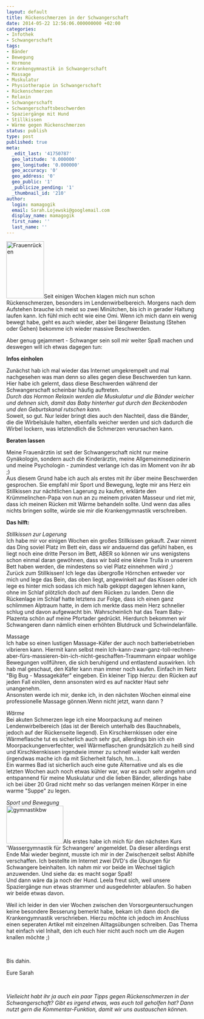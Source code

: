 ```yaml
---
layout: default
title: Rückenschmerzen in der Schwangerschaft
date: 2014-05-22 12:56:06.000000000 +02:00
categories:
- Infothek
- Schwangerschaft
tags:
- Bänder
- Bewegung
- Hormone
- Krankengymnastik in Schwangerschaft
- Massage
- Muskulatur
- Physiotherapie in Schwangerschaft
- Rückenschmerzen
- Relaxin
- Schwangerschaft
- Schwangerschaftsbeschwerden
- Spaziergänge mit Hund
- Stillkissen
- Wärme gegen Rückenschmerzen
status: publish
type: post
published: true
meta:
  _edit_last: '41750787'
  geo_latitude: '0.000000'
  geo_longitude: '0.000000'
  geo_accuracy: '0'
  geo_address: '0'
  geo_public: '1'
  _publicize_pending: '1'
  _thumbnail_id: '210'
author:
  login: mamagogik
  email: Sarah.Lojewski@googlemail.com
  display_name: mamagogik
  first_name: ''
  last_name: ''
---
```

<p><a href="https://mamagogik.files.wordpress.com/2014/05/body-143798_640.jpg"><img class="alignleft size-thumbnail wp-image-210" src="http://0.0.0.0:4000/images/body-143798_640.jpg" alt="Frauenrücken" width="99" height="150" /></a>Seit einigen Wochen klagen mich nun schon Rückenschmerzen, besonders im Lendenwirbelbereich. Morgens nach dem Aufstehen brauche ich meist so zwei Minütchen, bis ich in gerader Haltung laufen kann. Ich fühl mich echt wie eine Omi. Wenn ich mich dann ein wenig bewegt habe, geht es auch wieder, aber bei längerer Belastung (Stehen oder Gehen) bekomme ich wieder massive Beschwerden.</p>
<p>Aber genug gejammert - Schwanger sein soll mir weiter Spaß machen und deswegen will ich etwas dagegen tun:</p>
<p><!--more--></p>
<p><strong>Infos einholen</strong></p>
<p>Zunächst hab ich mal wieder das Internet umgekrempelt und mal nachgesehen was man denn so alles gegen diese Beschwerden tun kann. Hier habe ich gelernt, dass diese Beschwerden während der Schwangerschaft scheinbar häufig auftreten.<br />
<em>Durch das Hormon Relaxin werden die Muskulatur und die Bänder weicher und dehnen sich, damit das Baby hinterher gut durch den Beckenboden und den Geburtskanal rutschen kann.</em><br />
Soweit, so gut. Nur leider bringt dies auch den Nachteil, dass die Bänder, die die Wirbelsäule halten, ebenfalls weicher werden und sich dadurch die Wirbel lockern, was letztendlich die Schmerzen verursachen kann.</p>
<p><strong>Beraten lassen</strong></p>
<p>Meine Frauenärztin ist seit der Schwangerschaft nicht nur meine Gynäkologin, sondern auch die Kinderärztin, meine Allgemeinmedizinerin und meine Psychologin - zumindest verlange ich das im Moment von ihr ab ;)<br />
Aus diesem Grund habe ich auch als erstes mit ihr über meine Beschwerden gesprochen. Sie empfahl mir Sport und Bewegung, legte mir ans Herz ein Stillkissen zur nächtlichen Lagerung zu kaufen, erklärte den Krümmelinchen-Papa von nun an zu meinem privaten Masseur und riet mir, dass ich meinen Rücken mit Wärme behandeln sollte. Und wenn das alles nichts bringen sollte, würde sie mir die Krankengymnastik verschreiben.</p>
<p><strong>Das hilft:</strong></p>
<p><em>Stillkissen zur Lagerung<br />
</em>Ich habe mir vor einigen Wochen ein großes Stillkissen gekauft. Zwar nimmt das Ding soviel Platz im Bett ein, dass wir andauernd das gefühl haben, es liegt noch eine dritte Person im Bett, ABER so können wir uns wenigstens schon einmal daran gewöhnen, dass wir bald eine kleine Trulla in unserem Bett haben werden, die mindestens so viel Platz einnehmen wird ;)<br />
Zurück zum Stillkissen! Ich lege das übergroße Hörnchen entweder vor mich und lege das Bein, das oben liegt, angewinkelt auf das Kissen oder ich lege es hinter mich sodass ich mich halb gekippt dagegen lehnen kann, ohne im Schlaf plötzlich doch auf dem Rücken zu landen. Denn die Rückenlage im Schlaf hatte letztens zur Folge, dass ich einen ganz schlimmen Alptraum hatte, in dem ich merkte dass mein Herz schneller schlug und davon aufgewacht bin. Wahrscheinlich hat das Team Baby-Plazenta schön auf meine Pfortader gedrückt. Hierdurch bekommen wir Schwangeren dann nämlich einen erhöhten Blutdruck und Schwindelanfälle.</p>
<p>Massage<br />
Ich habe so einen lustigen Massage-Käfer der auch noch batteriebetrieben vibrieren kann. Hiermit kann selbst mein Ich-kann-zwar-ganz-toll-rechnen-aber-fürs-massieren-bin-ich-nicht-geschaffen-Traummann einpaar wohlige Bewegungen vollführen, die sich beruhigend und entlastend auswirken. Ich hab mal geschaut, den Käfer kann man immer noch kaufen. Einfach im Netz "Big Bug - Massagekäfer" eingeben. Ein kleiner Tipp hierzu: den Rücken auf jeden Fall einölen, denn ansonsten wird es auf nackter Haut sehr unangenehm.<br />
Ansonsten werde ich mir, denke ich, in den nächsten Wochen einmal eine professionelle Massage gönnen.Wenn nicht jetzt, wann dann ?</p>
<p><em>Wärme<br />
</em>Bei akuten Schmerzen lege ich eine Moorpackung auf meinen Lendenwirbelbereich (das ist der Bereich unterhalb des Bauchnabels, jedoch auf der Rückenseite liegend). Ein Kirschkernkissen oder eine Wärmeflasche tut es sicherlich auch sehr gut, allerdings bin ich ein Moorpackungenverfechter, weil Wärmeflaschen grundsätzlich zu heiß sind und Kirschkernkissen irgendwie immer zu schnell wieder kalt werden (irgendwas mache ich da mit Sicherheit falsch, hm...).<br />
Ein warmes Bad ist sicherlich auch eine gute Alternative und als es die letzten Wochen auch noch etwas kühler war, war es auch sehr angehm und entspannend für meine Muskulatur und die lieben Bänder, allerdings habe ich bei über 20 Grad nicht mehr so das verlangen meinen Körper in eine warme "Suppe" zu legen.</p>
<p><em>Sport und Bewegung</em><br />
<a href="https://mamagogik.files.wordpress.com/2014/05/gymnastikbw.jpg"><img class="alignright size-full wp-image-212" src="http://0.0.0.0:4000/images/gymnastikbw.jpg" alt="gymnastikbw" width="150" height="99" /></a>Als erstes habe ich mich für den nächsten Kurs 'Wassergymnastik für Schwangere' angemeldet. Da dieser allerdings erst Ende Mai wieder beginnt, musste ich mir in der Zwischenzeit selbst Abhilfe verschaffen. Ich bestellte im Internet zwei DVD's die Übungen für Schwangere beinhalten. Ich nahm mir vor beide im Wechsel täglich anzuwenden. Und siehe da: es macht sogar Spaß!<br />
Und dann wäre da ja noch der Hund. Leela freut sich, weil unsere Spaziergänge nun etwas strammer und ausgedehnter ablaufen. So haben wir beide etwas davon.</p>
<p>Weil ich leider in den vier Wochen zwischen den Vorsorgeuntersuchungen keine besondere Besserung bemerkt habe, bekam ich dann doch die Krankengymnastik verschrieben. Hierzu möchte ich jedoch im Anschluss einen seperaten Artikel mit einzelnen Alltagsübungen schreiben. Das Thema hat einfach viel Inhalt, den ich euch hier nicht auch noch um die Augen knallen möchte ;)</p>
<p>&nbsp;</p>
<p>Bis dahin.</p>
<p>Eure Sarah</p>
<p>&nbsp;</p>
<p><em>Vielleicht habt ihr ja auch ein paar Tipps gegen Rückenschmerzen in der Schwangerschaft? Gibt es irgend etwas, was euch toll geholfen hat? Dann nutzt gern die Kommentar-Funktion, damit wir uns austauschen können.</em></p>
<p>&nbsp;</p>
